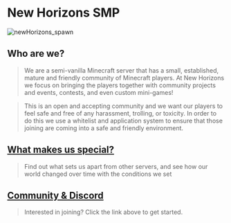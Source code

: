 # New Horizons SMP

![newHorizons_spawn](https://github.com/NewHorizonsMC/.github/blob/main/spawnAtNight.png)

## Who are we?
>We are a semi-vanilla Minecraft server that has a small, established, mature and friendly community of Minecraft players. At New Horizons we focus on bringing the  players together with community projects and events, contests, and even custom mini-games!

>This is an open and accepting community and we want our players to feel safe and free of any harassment, trolling, or toxicity. In order to do this we use a  whitelist and application system to ensure that those joining are coming into a safe and friendly environment.

## [What makes us special?](https://github.com/NewHorizonsMC/.github/blob/main/ourThing.md)

> Find out what sets us apart from other servers, and see how our world changed over time with the conditions we set

## [Community & Discord](https://github.com/NewHorizonsMC/.github/blob/main/communityAndDiscord.md)

> Interested in joining? Click the link above to get started.
